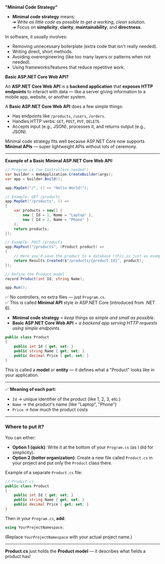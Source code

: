 **"Minimal Code Strategy"**

- **Minimal code strategy** means:  
  ➔ *Write as little code as possible to get a working, clean solution.*  
  ➔ Focus on **simplicity**, **clarity**, **maintainability**, and **directness**.
  
In software, it usually involves:
- Removing unnecessary boilerplate (extra code that isn't really needed).
- Writing direct, short methods.
- Avoiding overengineering (like too many layers or patterns when not needed).
- Using frameworks/features that reduce repetitive work.

**Basic ASP.NET Core Web API?**

An **ASP.NET Core Web API** is a **backend application** that **exposes HTTP endpoints** to interact with data — like a server giving information to a mobile app, website, or another system.

A **Basic ASP.NET Core Web API** does a few simple things:
- Has endpoints like `/products`, `/users`, `/orders`.
- Handles HTTP verbs: `GET`, `POST`, `PUT`, `DELETE`.
- Accepts input (e.g., JSON), processes it, and returns output (e.g., JSON).

Minimal code strategy fits well because ASP.NET Core now supports **Minimal APIs** — super lightweight APIs without lots of ceremony.

---
**Example of a Basic Minimal ASP.NET Core Web API:**

```csharp
// Program.cs (no Controllers needed!)
var builder = WebApplication.CreateBuilder(args);
var app = builder.Build();

app.MapGet("/", () => "Hello World!");

// Example: GET /products
app.MapGet("/products", () =>
{
    var products = new[] {
        new { Id = 1, Name = "Laptop" },
        new { Id = 2, Name = "Phone" }
    };
    return products;
});

// Example: POST /products
app.MapPost("/products", (Product product) =>
{
    // Here you'd save the product to a database (this is just an example)
    return Results.Created($"/products/{product.Id}", product);
});

// Define the Product model
record Product(int Id, string Name);

app.Run();
```

✅ No controllers, no extra files — just `Program.cs`.  
✅ This is called **Minimal API** style in ASP.NET Core (introduced from .NET 6).



- **Minimal code strategy** = *keep things as simple and small as possible*.
- **Basic ASP.NET Core Web API** = *a backend app serving HTTP requests using simple endpoints*.


```csharp
public class Product
{
    public int Id { get; set; }
    public string Name { get; set; }
    public decimal Price { get; set; }
}
```

This is called a **model** or **entity** — it defines what a "Product" looks like in your application.

---

✅ **Meaning of each part:**
- `Id` → unique identifier of the product (like 1, 2, 3, etc.)
- `Name` → the product's name (like "Laptop", "Phone")
- `Price` → how much the product costs

---

### Where to put it?
You can either:
- **Option 1 (quick)**: Write it at the bottom of your `Program.cs` (as I did for simplicity).
- **Option 2 (better organization)**: Create a new file called `Product.cs` in your project and put only the `Product` class there.

Example of a separate `Product.cs` file:

```csharp
// Product.cs
public class Product
{
    public int Id { get; set; }
    public string Name { get; set; }
    public decimal Price { get; set; }
}
```

Then in your `Program.cs`, **add**:

```csharp
using YourProjectNamespace;
```
(Replace `YourProjectNamespace` with your actual project name.)

---

**Product.cs** just holds the **Product model** — it describes what fields a product has!
